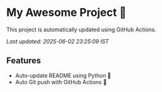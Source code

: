 # My Awesome Project 🚀

This project is automatically updated using GitHub Actions.

_Last updated: 2025-06-02 23:25:09 IST_

## Features
- Auto-update README using Python 🐍
- Auto Git push with GitHub Actions 🤖
